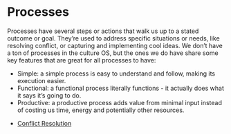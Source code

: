 # Processes

Processes have several steps or actions that walk us up to a stated outcome or goal. They’re used to address specific situations or needs, like resolving conflict, or capturing and implementing cool ideas. We don’t have a ton of processes in the culture OS, but the ones we do have share some key features that are great for all processes to have:

- Simple: a simple process is easy to understand and follow, making its execution easier.
- Functional: a functional process literally functions - it actually does what it says it’s going to do.
- Productive: a productive process adds value from minimal input instead of costing us time, energy and potentially other resources.



* [Conflict Resolution](Conflict.md)
